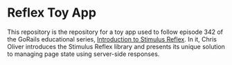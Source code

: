 # Reflex Toy App

This repository is the repository for a toy app used to follow episode 342 of the GoRails educational series, [Introduction to Stimulus Reflex](https://gorails.com/episodes/stimulus-reflex-basics?autoplay=1). In it, Chris Oliver introduces the Stimulus Reflex library and presents its unique solution to managing page state using server-side responses.